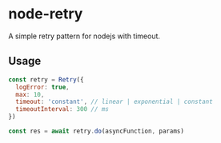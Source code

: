 # node-retry

A simple retry pattern for nodejs with timeout.

## Usage

```javascript
const retry = Retry({ 
  logError: true, 
  max: 10,
  timeout: 'constant', // linear | exponential | constant
  timeoutInterval: 300 // ms 
})

const res = await retry.do(asyncFunction, params)
```